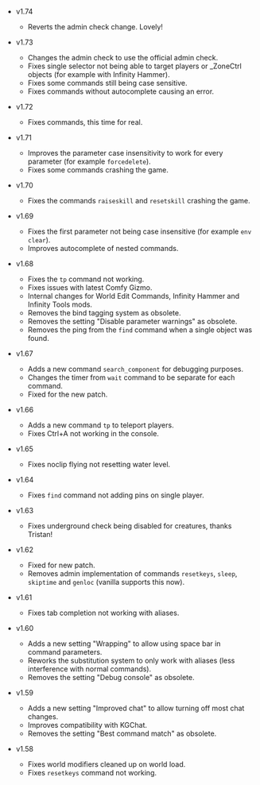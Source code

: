 - v1.74
  - Reverts the admin check change. Lovely!

- v1.73
  - Changes the admin check to use the official admin check.
  - Fixes single selector not being able to target players or _ZoneCtrl objects (for example with Infinity Hammer).
  - Fixes some commands still being case sensitive.
  - Fixes commands without autocomplete causing an error.

- v1.72
  - Fixes commands, this time for real.

- v1.71
  - Improves the parameter case insensitivity to work for every parameter (for example `forcedelete`).
  - Fixes some commands crashing the game.

- v1.70
  - Fixes the commands `raiseskill` and `resetskill` crashing the game.

- v1.69
  - Fixes the first parameter not being case insensitive (for example `env clear`).
  - Improves autocomplete of nested commands.

- v1.68
  - Fixes the `tp` command not working.
  - Fixes issues with latest Comfy Gizmo.
  - Internal changes for World Edit Commands, Infinity Hammer and Infinity Tools mods.
  - Removes the bind tagging system as obsolete.
  - Removes the setting "Disable parameter warnings" as obsolete.
  - Removes the ping from the `find` command when a single object was found.

- v1.67
  - Adds a new command `search_component` for debugging purposes.
  - Changes the timer from `wait` command to be separate for each command.
  - Fixed for the new patch.

- v1.66
  - Adds a new command `tp` to teleport players.
  - Fixes Ctrl+A not working in the console.

- v1.65
  - Fixes noclip flying not resetting water level.

- v1.64
  - Fixes `find` command not adding pins on single player.

- v1.63
  - Fixes underground check being disabled for creatures, thanks Tristan!

- v1.62
  - Fixed for new patch.
  - Removes admin implementation of commands `resetkeys`, `sleep`, `skiptime` and `genloc` (vanilla supports this now).

- v1.61
  - Fixes tab completion not working with aliases.

- v1.60
  - Adds a new setting "Wrapping" to allow using space bar in command parameters.
  - Reworks the substitution system to only work with aliases (less interference with normal commands).
  - Removes the setting "Debug console" as obsolete.

- v1.59
  - Adds a new setting "Improved chat" to allow turning off most chat changes.
  - Improves compatibility with KGChat.
  - Removes the setting "Best command match" as obsolete.

- v1.58
  - Fixes world modifiers cleaned up on world load.
  - Fixes `resetkeys` command not working.
